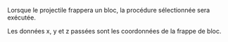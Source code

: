 Lorsque le projectile frappera un bloc, la procédure sélectionnée sera exécutée.

Les données x, y et z passées sont les coordonnées de la frappe de bloc.